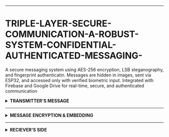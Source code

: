 
----------------------------------------------------------------------------------------------------------------

# TRIPLE-LAYER-SECURE-COMMUNICATION-A-ROBUST-SYSTEM-CONFIDENTIAL-AUTHENTICATED-MESSAGING-
A secure messaging system using AES-256 encryption, LSB steganography, and fingerprint authenticatin. Messages are hidden in images, sent via ESP32, and accessed only with verified biometric input. Integrated with Firebase and Google Drive for real-time, secure, and authenticated communication
<details>
  <summary><b>TRANSMITTER'S MESSAGE</b></summary>
<br>
  
  **Transmitter-Side Process**

- The transmitter module is responsible for initiating secure message communication by handling encryption, steganography, cloud integration, and transmission signaling.

- The user inputs a plaintext message using a Python-based interface executed on a PC or laptop.

- The message is encrypted using the AES-256 encryption algorithm, operating in CBC (Cipher Block Chaining) mode with a randomly generated Initialization Vector (IV).

- AES-256 ensures that the message is transformed into secure ciphertext, providing strong protection against brute-force and cryptographic attacks.

- The ciphertext is embedded into an image using Least Significant Bit (LSB) steganography, which subtly modifies pixel values to conceal data without affecting image quality.

- The resulting stego-image, containing the encrypted message, is uploaded to Google Drive using the Google Drive API.

- Upon upload, a unique file ID is generated to represent the stored stego-image on the cloud.

- This file ID, along with the AES encryption key, is stored securely in Firebase Realtime Database for synchronization and controlled access.

- Firebase also manages a `start` control flag which is used to signal the receiver when the transmission setup is complete.

- The ESP32 microcontroller maintains a persistent connection with Firebase to monitor the message state and coordinate communication.

- After all necessary data is stored and the stego-image is uploaded, the transmitter sets the `start` flag in Firebase to notify the receiver that the message is ready.

- This transmitter-side workflow ensures a layered approach to message confidentiality, combining encryption, steganography, and biometric-controlled access signaling.

![Image](https://github.com/user-attachments/assets/505610b9-f957-4bf1-b44f-b7e71dad2db3)

</details>


----------------------------------------------------------------------------------------------------------------

<details>
<summary><b>MESSAGE ENCRYPTION & EMBEDDING</b></summary>
<br>
  
**Message embedding in image and ID stored in firebase**

This phase serves as the secure, cloud-based coordination layer that bridges the transmitter and receiver modules. It ensures that encrypted data, decryption credentials, and access signals are reliably synchronized using **Firebase Realtime Database**, **Google Drive**, and the **ESP32 microcontroller**.

- After the transmitter generates the stego-image by embedding the AES-256 encrypted message into an image, it uploads this file to **Google Drive** using the Google Drive API.

- Upon successful upload, **Google Drive returns a unique file ID** which serves as a secure reference to the hidden message.

- The **file ID** and the corresponding **AES-256 encryption key** are then securely written into **Firebase Realtime Database** by the transmitter.

- Along with these, a **status control flag** (`start`) is also updated in Firebase. This flag acts as a signal to inform the receiver that the encrypted payload is now ready for retrieval.

- On the receiver side, the **ESP32 microcontroller** continuously polls Firebase, checking for changes in the `start` flag.

- Once the `start` flag is detected as set (`start = 1`), the ESP32 retrieves the **file ID** and **AES key** from Firebase in real-time.

- These credentials are used to **download the stego-image from Google Drive**, effectively retrieving the encrypted message for the next stage of biometric authentication and decryption.

- This cloud-mediated handoff approach separates encrypted content (Google Drive) from key material and control signals (Firebase), reducing risk and increasing security.

- The use of **Google Drive** for secure image storage, **Firebase** for key signaling, and **ESP32** for secure polling and communication ensures a **modular, decoupled, and authenticated message handoff pipeline**.

**Image updating in google drive**

![Image](https://github.com/user-attachments/assets/8bedaf8b-d05b-4462-ab2c-adbae24f1649)

**Image where message is getting embedded**

![Image](https://github.com/user-attachments/assets/40374e1a-2aee-47b0-9168-5aac1bb3a954)

**Fingerprint data getting updated in firebase**

![Image](https://github.com/user-attachments/assets/71140c57-4d7f-4c0f-8158-93b65e7e1ec1)

</details>


----------------------------------------------------------------------------------------------------------------

<details>

<summary><b>RECIEVER'S SIDE</b></summary>
<br>

**Receiver-Side Authentication and Decryption Process**

The receiver module finalizes the secure communication pipeline by validating user identity through fingerprint authentication, retrieving the encrypted data, and performing message decryption. This stage is critical for enforcing strict access control, ensuring that only authorized users can view the original message.

- The receiver continuously monitors the `start` flag in **Firebase Realtime Database** via the **ESP32 microcontroller**, which signals when an encrypted message is ready.

- Once `start = 1` is detected, the ESP32 retrieves the **AES-256 key** and **Google Drive file ID** from Firebase to prepare for data decryption.

- The stego-image is then downloaded from **Google Drive** using the file ID retrieved from Firebase.

- The system prompts the user to place their finger on the **fingerprint sensor** connected to the ESP32.

- The fingerprint sensor captures the fingerprint data and transmits it to the ESP32, which in turn compares it against the **pre-registered fingerprint template stored in Firebase**.

- If the fingerprint **does not match**, the system halts the process and denies access to the encrypted message.

- If the fingerprint **successfully matches**, the ESP32 updates the fingerprint authentication flag in Firebase (e.g., `auth = 1`), indicating a verified user.

- The ESP32 then extracts the **encrypted ciphertext** hidden within the image using **LSB (Least Significant Bit) decoding**.

- The extracted ciphertext is decrypted using the **AES-256 key**, converting it back into the original plaintext message.

- The final decrypted message is then displayed securely to the verified user, typically through an **OLED screen** or system terminal connected to the ESP32.

- This process ensures that only an authenticated fingerprint can unlock the message, effectively preventing unauthorized decryption.

**RECIEVER'S SIDE MESSAGE DECRYPTION**
![Image](https://github.com/user-attachments/assets/cc158e98-68fb-43d0-86d7-beb0dcca4ea0)

</details>


